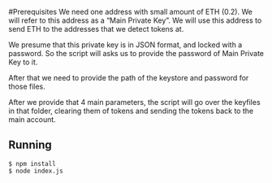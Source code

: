 #Prerequisites
We need one address with small amount of ETH (0.2). We will refer to this address as a “Main Private Key”. We will use this address to send ETH to the addresses that we detect tokens at.

We presume that this private key is in JSON format, and locked with a password. So the script will asks us to provide the password of Main Private Key to it.

After that we need to provide the path of the keystore and password for those files. 

After we provide that 4 main parameters, the script will go over the keyfiles in that folder, clearing them of tokens and sending the tokens back to the main account.

## Running
```
$ npm install
$ node index.js
```
